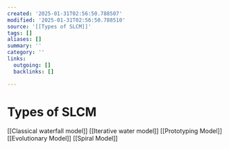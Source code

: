 ```yaml
---
created: '2025-01-31T02:56:50.788507'
modified: '2025-01-31T02:56:50.788510'
source: '[[Types of SLCM]]'
tags: []
aliases: []
summary: ''
category: ''
links:
  outgoing: []
  backlinks: []

---
```


# Types of SLCM


[[Classical waterfall model]]
[[Iterative water model]]
[[Prototyping Model]]
[[Evolutionary Model]]
[[Spiral Model]]

